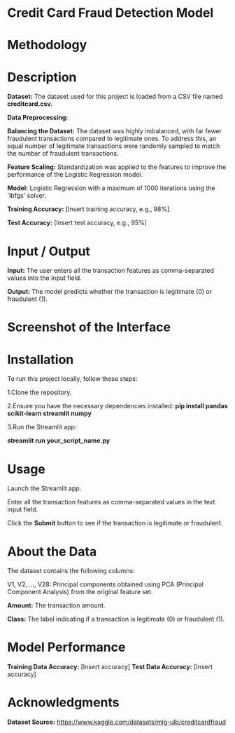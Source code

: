 # Credit Card Fraud Detection Model

# Methodology


# Description
**Dataset:** The dataset used for this project is loaded from a CSV file named **creditcard.csv.**

**Data Preprocessing:**

**Balancing the Dataset:** The dataset was highly imbalanced, with far fewer fraudulent transactions compared to legitimate ones.
To address this, an equal number of legitimate transactions were randomly sampled to match the number of fraudulent transactions.

**Feature Scaling:** Standardization was applied to the features to improve the performance of the Logistic Regression model.

**Model:** Logistic Regression with a maximum of 1000 iterations using the 'lbfgs' solver.

**Training Accuracy:** [Insert training accuracy, e.g., 98%]

**Test Accuracy:** [Insert test accuracy, e.g., 95%]

# Input / Output

**Input:** The user enters all the transaction features as comma-separated values into the input field.

**Output:** The model predicts whether the transaction is legitimate (0) or fraudulent (1).

# Screenshot of the Interface


#  Installation
To run this project locally, follow these steps:

1.Clone the repository.

2.Ensure you have the necessary dependencies installed:
**pip install pandas scikit-learn streamlit numpy**

3.Run the Streamlit app:

**streamlit run your_script_name.py**

# Usage
Launch the Streamlit app.

Enter all the transaction features as comma-separated values in the text input field.

Click the **Submit** button to see if the transaction is legitimate or fraudulent.

# About the Data
The dataset contains the following columns:

V1, V2, ..., V28: Principal components obtained using PCA (Principal Component Analysis) from the original feature set.

**Amount:** The transaction amount.

**Class:** The label indicating if a transaction is legitimate (0) or fraudulent (1).

# Model Performance
**Training Data Accuracy:** [Insert accuracy]
**Test Data Accuracy:** [Insert accuracy]

# Acknowledgments

**Dataset Source:** https://www.kaggle.com/datasets/mlg-ulb/creditcardfraud

